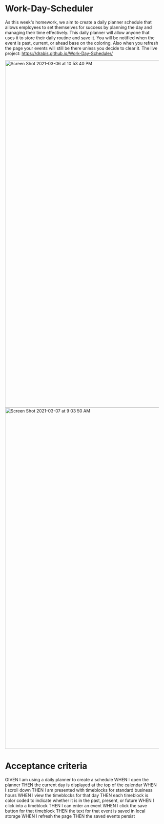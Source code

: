 # Work-Day-Scheduler

As this week's homework, we aim to create a daily planner schedule that allows employees to set themselves for success by planning the day and managing their time effectively. This daily planner will allow anyone that uses it to store their daily routine and save it. You will be notified when the event is past, current, or ahead base on the coloring. Also when you refresh the page your events will still be there unless you decide to clear it.
The live project: https://drabis.github.io/Work-Day-Scheduler/

<img width="1133" alt="Screen Shot 2021-03-06 at 10 53 40 PM" src="https://user-images.githubusercontent.com/76567790/110228406-de210200-7ece-11eb-8e8b-16e043849a00.png">
<img width="1113" alt="Screen Shot 2021-03-07 at 9 03 50 AM" src="https://user-images.githubusercontent.com/76567790/110242445-2e767f00-7f24-11eb-940c-5762641e66ad.png">




# Acceptance criteria 

GIVEN I am using a daily planner to create a schedule
WHEN I open the planner
THEN the current day is displayed at the top of the calendar
WHEN I scroll down
THEN I am presented with timeblocks for standard business hours
WHEN I view the timeblocks for that day
THEN each timeblock is color coded to indicate whether it is in the past, present, or future
WHEN I click into a timeblock
THEN I can enter an event
WHEN I click the save button for that timeblock
THEN the text for that event is saved in local storage
WHEN I refresh the page
THEN the saved events persist
